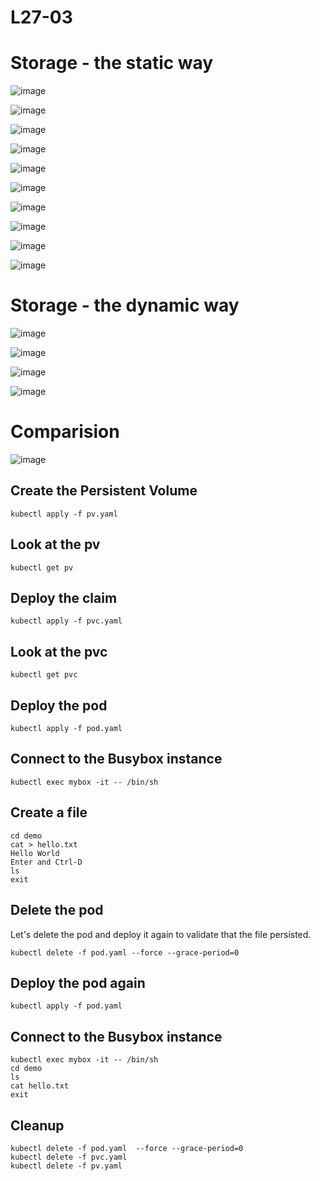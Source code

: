 # L27-03

# Storage - the static way

![image](https://github.com/user-attachments/assets/ba89b8e7-0830-4d5a-bf01-39749e0bc8c7)

![image](https://github.com/user-attachments/assets/b38f9472-adae-4e0a-b58b-e1673e45836f)

![image](https://github.com/user-attachments/assets/8b31fd6e-7499-4cd1-a0d7-1a7c748a80e9)

![image](https://github.com/user-attachments/assets/99e26738-7523-4ff2-9612-04caa078b271)

![image](https://github.com/user-attachments/assets/3a8e9cf9-aa1b-404f-993f-3adb6acdd9d2)

![image](https://github.com/user-attachments/assets/2fcd044f-8f31-4e01-a566-5926632e3603)

![image](https://github.com/user-attachments/assets/f4cc9074-1e6a-44a5-8dda-38429c11fb6d)

![image](https://github.com/user-attachments/assets/4d2d9b73-46f3-4863-b801-99ade606b861)

![image](https://github.com/user-attachments/assets/8e3e4aba-2133-4377-9664-9558eb7bf0bf)

![image](https://github.com/user-attachments/assets/25a3cd46-57c1-43db-91f5-fa163b723141)

# Storage - the dynamic way

![image](https://github.com/user-attachments/assets/43c05e20-4580-4cda-80f0-afd312c10bb0)

![image](https://github.com/user-attachments/assets/e2e02581-5b23-457f-8391-74e862392a77)

![image](https://github.com/user-attachments/assets/1fedcd2a-05e7-4906-a0ab-41c2f72988e8)

![image](https://github.com/user-attachments/assets/2232529b-7676-4f27-ab5c-243a175f322b)

# Comparision

![image](https://github.com/user-attachments/assets/f9cadec6-b5aa-4a5a-b6b8-8b27ed37c0c6)


## Create the Persistent Volume

    kubectl apply -f pv.yaml

## Look at the pv

    kubectl get pv

## Deploy the claim

    kubectl apply -f pvc.yaml

## Look at the pvc

    kubectl get pvc

## Deploy the pod

    kubectl apply -f pod.yaml

## Connect to the Busybox instance

    kubectl exec mybox -it -- /bin/sh

## Create a file

    cd demo
    cat > hello.txt
    Hello World
    Enter and Ctrl-D
    ls
    exit

## Delete the pod

Let's delete the pod and deploy it again to validate that the file persisted.

    kubectl delete -f pod.yaml --force --grace-period=0

## Deploy the pod again

    kubectl apply -f pod.yaml

## Connect to the Busybox instance

    kubectl exec mybox -it -- /bin/sh
    cd demo
    ls
    cat hello.txt
    exit

## Cleanup

    kubectl delete -f pod.yaml  --force --grace-period=0
    kubectl delete -f pvc.yaml
    kubectl delete -f pv.yaml
